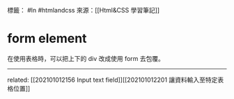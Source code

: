 標籤： #ln #htmlandcss 
來源：[[Html&CSS 學習筆記]]

# form element
在使用表格時，可以把上下的 div 改成使用 form 去包覆。


---

related: [[202101012156 Input text field]][[202101012201 讓資料輸入至特定表格位置]]
